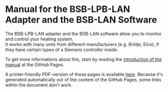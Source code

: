 # Manual for the BSB-LPB-LAN Adapter and the BSB-LAN Software  
   
The BSB-LPB-LAN adapter and the BSB-LAN software allow you to monitor and control your heating system.  
It works with many units from different manufacturers (e.g. Brötje, Elco), if they have certain types of a Siemens controller inside.  
   
To get more informations about this, start by reading the [introduction of the manual](https://1coderookie.github.io/BSB-LPB-LAN_EN) at the GitHub Pages.

A printer-friendly PDF-version of these pages is available [here](https://github.com/1coderookie/BSB-LPB-LAN_EN/raw/master/Manual_BSB-LPB-LAN-Adapter.pdf). Because it's generated automatically out of the content of the GitHub Pages, some links within the document don't work.
  
